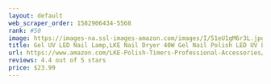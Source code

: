 ```yaml
---
layout: default 
﻿web_scraper_order: 1582906434-5568
rank: #50
image: https://images-na.ssl-images-amazon.com/images/I/51eU1gM6r3L.jpg
title: Gel UV LED Nail Lamp,LKE Nail Dryer 40W Gel Nail Polish LED UV Light with 3 Timers Professional…
url: https://www.amazon.com/LKE-Polish-Timers-Professional-Accessories/dp/B07G31SQZ7/ref=zg_mw_beauty_50?_encoding=UTF8&psc=1&refRID=3TZEQS81A9Z428JNZMKD
reviews: 4.4 out of 5 stars
price: $23.99 
---
```

